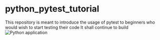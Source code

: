 # python_pytest_tutorial
This repository is meant to introduce the usage of pytest to beginners who would wish to start testing their code
It shall continue to build
![Python application](https://github.com/karianjahi/python_pytest_tutorial/workflows/Python%20application/badge.svg)
